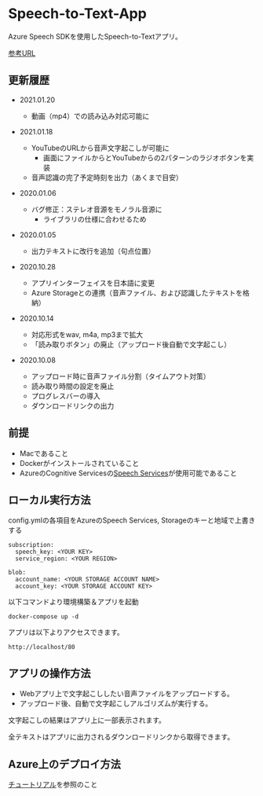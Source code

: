 # Speech-to-Text-App

Azure Speech SDKを使用したSpeech-to-Textアプリ。

[参考URL](https://docs.microsoft.com/ja-jp/azure/cognitive-services/speech-service/get-started-speech-to-text?tabs=script%2Cwindowsinstall&pivots=programming-language-python)

## 更新履歴
- 2021.01.20
  - 動画（mp4）での読み込み対応可能に
  

- 2021.01.18
  - YouTubeのURLから音声文字起こしが可能に
    - 画面にファイルからとYouTubeからの2パターンのラジオボタンを実装
  - 音声認識の完了予定時刻を出力（あくまで目安）
  

- 2020.01.06
  - バグ修正：ステレオ音源をモノラル音源に
    - ライブラリの仕様に合わせるため


- 2020.01.05
  - 出力テキストに改行を追加（句点位置）
  

- 2020.10.28
  - アプリインターフェイスを日本語に変更
  - Azure Storageとの連携（音声ファイル、および認識したテキストを格納）


- 2020.10.14
  - 対応形式をwav, m4a, mp3まで拡大
  - 「読み取りボタン」の廃止（アップロード後自動で文字起こし）


- 2020.10.08
  - アップロード時に音声ファイル分割（タイムアウト対策）
  - 読み取り時間の設定を廃止
  - プログレスバーの導入
  - ダウンロードリンクの出力


## 前提

- Macであること
- Dockerがインストールされていること
- AzureのCognitive Servicesの[Speech Services](https://azure.microsoft.com/ja-jp/services/cognitive-services/speech-services/)が使用可能であること


## ローカル実行方法

config.ymlの各項目をAzureのSpeech Services, Storageのキーと地域で上書きする

```
subscription:
  speech_key: <YOUR KEY>
  service_region: <YOUR REGION>
  
blob:
  account_name: <YOUR STORAGE ACCOUNT NAME>
  account_key: <YOUR STORAGE ACCOUNT KEY>
```


以下コマンドより環境構築＆アプリを起動

```
docker-compose up -d
```

アプリは以下よりアクセスできます。

```
http://localhost/80
```


## アプリの操作方法

- Webアプリ上で文字起こししたい音声ファイルをアップロードする。
- アップロード後、自動で文字起こしアルゴリズムが実行する。

文字起こしの結果はアプリ上に一部表示されます。

全テキストはアプリに出力されるダウンロードリンクから取得できます。


## Azure上のデプロイ方法

[チュートリアル](https://docs.microsoft.com/en-us/azure/container-instances/tutorial-docker-compose)を参照のこと

